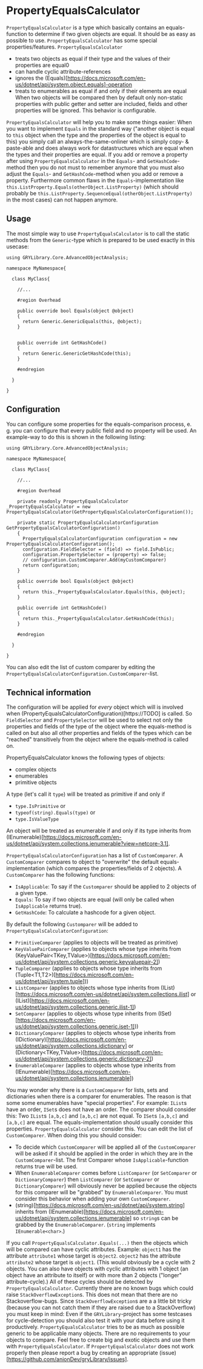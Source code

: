 # PropertyEqualsCalculator

`PropertyEqualsCalculator` is a type which basically contains an equals-function to determine if two given objects are equal.
It should be as easy as possible to use.
`PropertyEqualsCalculator` has some special properties/features. `PropertyEqualsCalculator`
- treats two objects as equal if their type and the values of their properties are equal0
- can handle cyclic attribute-references
- ignores the (Equals)[https://docs.microsoft.com/en-us/dotnet/api/system.object.equals]-operation
- treats to enumerables as equal if and only if their elements are equal
When two objects will be compared then by default only non-static properties with public getter and setter are included, fields and other properties will be ignored. This behavior is configurable.

`PropertyEqualsCalculator` will help you to make some things easier:
When you want to implement `Equals` in the standard way ("another object is equal to `this` object when the type and the properties of the object is equal to this) you simply call an always-the-same-onliner which is simply copy- & paste-able and does always work for datastructures which are equal when the types and their properties are equal.
If you add or remove a property after using `PropertyEqualsCalculator` in the `Equals`- and `GetHashCode`-method then you do not must to remember anymore that you must also adjust the `Equals`- and `GetHashCode`-method when you add or remove a property. Furthermore common flaws in the `Equals`-implementation like `this.ListProperty.Equals(otherObject.ListProperty)` (which should probably be `this.ListProperty.SequenceEqual(otherObject.ListProperty)` in the most cases) can not happen anymore.

## Usage

The most simple way to use `PropertyEqualsCalculator` is to call the static methods from the `Generic`-type which is prepared to be used exactly in this usecase:

```
using GRYLibrary.Core.AdvancedObjectAnalysis;

namespace MyNamespace{

  class MyClass{

    //...

    #region Overhead

    public override bool Equals(object @object)
    {
      return Generic.GenericEquals(this, @object);
    }


    public override int GetHashCode()
    {
      return Generic.GenericGetHashCode(this);
    }

    #endregion

  }

}
```

## Configuration

You can configure some properties for the equals-comparison process, e. g. you can configure that every public field and no property will be used.
An example-way to do this is shown in the following listing:

```
using GRYLibrary.Core.AdvancedObjectAnalysis;

namespace MyNamespace{

  class MyClass{

    //...

    #region Overhead

    private readonly PropertyEqualsCalculator _PropertyEqualsCalculator = new PropertyEqualsCalculator(GetPropertyEqualsCalculatorConfiguration());

    private static PropertyEqualsCalculatorConfiguration GetPropertyEqualsCalculatorConfiguration()
    {
      PropertyEqualsCalculatorConfiguration configuration = new PropertyEqualsCalculatorConfiguration();
      configuration.FieldSelector = (field) => field.IsPublic;
      configuration.PropertySelector = (property) => false;
      // configuration.CustomComparer.Add(myCustomComparer)
      return configuration;
    }

    public override bool Equals(object @object)
    {
      return this._PropertyEqualsCalculator.Equals(this, @object);
    }

    public override int GetHashCode()
    {
      return this._PropertyEqualsCalculator.GetHashCode(this);
    }

    #endregion

  }

}
```

You can also edit the list of custom comparer by editing the `PropertyEqualsCalculatorConfiguration.CustomComparer`-list.

## Technical information

The configuration will be applied for *every* object which will is involved when (PropertyEqualsCalculatorConfiguration)[https://TODO] is called.
So `FieldSelector` and `PropertySelector` will be used to select not only the properties and fields of the type of the object where the equals-method is called on but also all other properties and fields of the types which can be "reached" transitively from the object where the equals-method is called on.

PropertyEqualsCalculator knows the following types of objects:
- complex objects
- enumerables
- primitive objects

A type (let's call it `type`) will be treated as primitive if and only if
- `type.IsPrimitive` or
- `typeof(string).Equals(type)` or
- `type.IsValueType`

An object will be treated as enumerable if and only if its type inherits from (IEnumerable)[https://docs.microsoft.com/en-us/dotnet/api/system.collections.ienumerable?view=netcore-3.1].

`PropertyEqualsCalculatorConfiguration` has a list of `CustomComparer`. A `CustomComparer` compares to object to "overwrite" the default equals-implementation (which compares the properties/fields of 2 objects). A `CustomComparer` has the following functions:
- `IsApplicable`: To say if the `Customparer` should be applied to 2 objects of a given type.
- `Equals`: To say if two objects are equal (will only be called when `IsApplicable` returns true). 
- `GetHashCode`: To calculate a hashcode for a given object.

By default the following `Customparer` will be added to `PropertyEqualsCalculatorConfiguration`: 
- `PrimitiveComparer` (applies to objects will be treated as primitive)
- `KeyValuePairComparer` (applies to objects whose type inherits from (KeyValuePair<TKey,TValue>)[https://docs.microsoft.com/en-us/dotnet/api/system.collections.generic.keyvaluepair-2])
- `TupleComparer` (applies to objects whose type inherits from (Tuple<T1,T2>)[https://docs.microsoft.com/en-us/dotnet/api/system.tuple]))
- `ListComparer` (applies to objects whose type inherits from (IList)[https://docs.microsoft.com/en-us/dotnet/api/system.collections.ilist] or (IList<T>)[https://docs.microsoft.com/en-us/dotnet/api/system.collections.generic.ilist-1])
- `SetComparer` (applies to objects whose type inherits from (ISet)[https://docs.microsoft.com/en-us/dotnet/api/system.collections.generic.iset-1]))
- `DictionaryComparer` (applies to objects whose type inherits from (IDictionary)[https://docs.microsoft.com/en-us/dotnet/api/system.collections.idictionary] or (Dictionary<TKey,TValue>)[https://docs.microsoft.com/en-us/dotnet/api/system.collections.generic.dictionary-2])
- `EnumerableComparer` (applies to objects whose type inherits from (IEnumerable)[https://docs.microsoft.com/en-us/dotnet/api/system.collections.ienumerable])

You may wonder why there is a `CustomComparer` for lists, sets and dictionaries when there is a comparer for enumerables. The reason is that some some enumerables have "special properties". For example: `IList`s have an order, `ISet`s does not have an order. The comparer should consider this: Two `IList`s `[a,b,c]` and `[a,b,c]` are not equal. To `ISet`s `[a,b,c]` and `[a,b,c]` are equal. The equals-implementation should usually consider this properties. `PropertyEqualsCalculator` consider this.
You can edit the list of `CustomComparer`. When doing this you should consider:
- To decide which `CustomComparer` will be applied all of the `CustomComparer` will be asked if it should be applied in the order in which they are in the `CustomComparer`-list. The first Comparer whose `IsApplicable`-function returns true will be used.
- When `EnumerableComparer` comes before `ListComparer` (or `SetComparer` or `DictionaryComparer`) then `ListComparer` (or `SetComparer` or `DictionaryComparer`) will obviously never be applied because the objects for this comparer will be "grabbed" by `EnumerableComparer`. You must consider this behavior when adding your own `CustomComparer`.
- (string)[https://docs.microsoft.com/en-us/dotnet/api/system.string] inherits from (IEnumerable)[https://docs.microsoft.com/en-us/dotnet/api/system.collections.ienumerable] so `string`s can be grabbed by the `EnumerableComparer`. (`string` implements `IEnumerable<char>`.)

If you call `PropertyEqualsCalculator.Equals(...)` then the objects which will be compared can have cyclic attributes.
Example:
`object1` has the attribute `attribute1` whose target is `object2`. `object2` has the attribute `attribute2` whose target is `object1`. (This would obviously be a cycle with 2 objects. You can also have objects with cyclic attributes with 1 object (an object have an attribute to itself) or with more than 2 objects ("longer" attribute-cycle).)
All of these cycles should be detected by `PropertyEqualsCalculator`. Currently there are no known bugs which could raise `StackOverflowException`s. This does not mean that there are no Stackoverflow-bugs. Since `StackOverflowException`s are a a little bit tricky (because you can not catch them if they are raised due to a StackOverflow) you must keep in mind: Even if the `GRYLibrary`-project has some testcases for cycle-detection you should also test it with your data before using it productively. `PropertyEqualsCalculator` tries to be as much as possible generic to be applicable many objects. There are no requirements to your objects to compare. Feel free to create big and exotic objects and use them with `PropertyEqualsCalculator`. If `PropertyEqualsCalculator` does not work properly then please report a bug by creating an appropriate (issue)[https://github.com/anionDev/gryLibrary/issues].
